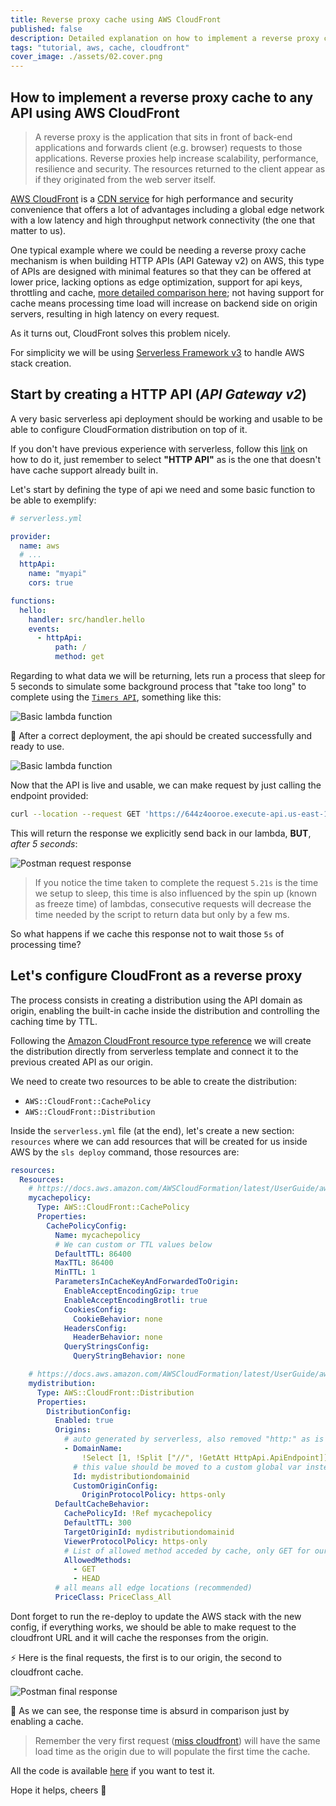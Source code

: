 ```yaml
---
title: Reverse proxy cache using AWS CloudFront
published: false
description: Detailed explanation on how to implement a reverse proxy cache to any API using AWS CloudFront
tags: "tutorial, aws, cache, cloudfront"
cover_image: ./assets/02.cover.png
---
```


## How to implement a reverse proxy cache to any API using AWS CloudFront

> A reverse proxy is the application that sits in front of back-end applications and forwards client (e.g. browser) requests to those applications. Reverse proxies help increase scalability, performance, resilience and security. The resources returned to the client appear as if they originated from the web server itself.

[AWS CloudFront](https://docs.aws.amazon.com/AmazonCloudFront/latest/DeveloperGuide/Introduction.html) is a [CDN service](https://en.wikipedia.org/wiki/Content_delivery_network) for high performance and security convenience that offers a lot of advantages including a global edge network with a low latency and high throughput network connectivity (the one that matter to us).

One typical example where we could be needing a reverse proxy cache mechanism is when building HTTP APIs (API Gateway v2) on AWS, this type of APIs are designed with minimal features so that they can be offered at lower price, lacking options as edge optimization, support for api keys, throttling and cache, [more detailed comparison here](https://docs.aws.amazon.com/apigateway/latest/developerguide/http-api-vs-rest.html); not having support for cache means processing time load will increase on backend side on origin servers, resulting in high latency on every request.

As it turns out, CloudFront solves this problem nicely.

For simplicity we will be using [Serverless Framework v3](https://www.serverless.com/framework/docs) to handle AWS stack creation.

## Start by creating a HTTP API (_API Gateway v2_)

A very basic serverless api deployment should be working and usable to be able to configure CloudFormation distribution on top of it.

If you don't have previous experience with serverless, follow this [link](https://www.serverless.com/framework/docs/tutorial) on how to do it, just remember to select **"HTTP API"** as is the one that doesn't have cache support already built in.

Let's start by defining the type of api we need and some basic function to be able to exemplify:

```yaml
# serverless.yml

provider:
  name: aws
  # ...
  httpApi:
    name: "myapi"
    cors: true

functions:
  hello:
    handler: src/handler.hello
    events:
      - httpApi:
          path: /
          method: get
```

Regarding to what data we will be returning, lets run a process that sleep for 5 seconds to simulate some background process that "take too long" to complete using the [`Timers API`](https://nodejs.org/api/timers.html#timers-promises-api), something like this:

![Basic lambda function](./assets/02.image.2.png)

🎉 After a correct deployment, the api should be created successfully and ready to use.

![Basic lambda function](./assets/02.image.1.png)

Now that the API is live and usable, we can make request by just calling the endpoint provided:

```bash
curl --location --request GET 'https://644z4ooroe.execute-api.us-east-1.amazonaws.com/'
```

This will return the response we explicitly send back in our lambda, **BUT**, _after 5 seconds_:

![Postman request response](./assets/02.image.3.png)

> If you notice the time taken to complete the request `5.21s` is the time we setup to sleep, this time is also influenced by the spin up (known as freeze time) of lambdas, consecutive requests will decrease the time needed by the script to return data but only by a few ms.

So what happens if we cache this response not to wait those `5s` of processing time?

## Let's configure CloudFront as a reverse proxy

The process consists in creating a distribution using the API domain as origin, enabling the built-in cache inside the distribution and controlling the caching time by TTL.

Following the [Amazon CloudFront resource type reference](https://docs.aws.amazon.com/AWSCloudFormation/latest/UserGuide/AWS_CloudFront.html) we will create the distribution directly from serverless template and connect it to the previous created API as our origin.

We need to create two resources to be able to create the distribution:

- `AWS::CloudFront::CachePolicy`
- `AWS::CloudFront::Distribution`

Inside the `serverless.yml` file (at the end), let's create a new section: `resources` where we can add resources that will be created for us inside AWS by the `sls deploy` command, those resources are:

```yaml
resources:
  Resources:
    # https://docs.aws.amazon.com/AWSCloudFormation/latest/UserGuide/aws-resource-cloudfront-cachepolicy.html
    mycachepolicy:
      Type: AWS::CloudFront::CachePolicy
      Properties:
        CachePolicyConfig:
          Name: mycachepolicy
          # We can custom or TTL values below
          DefaultTTL: 86400
          MaxTTL: 86400
          MinTTL: 1
          ParametersInCacheKeyAndForwardedToOrigin:
            EnableAcceptEncodingGzip: true
            EnableAcceptEncodingBrotli: true
            CookiesConfig:
              CookieBehavior: none
            HeadersConfig:
              HeaderBehavior: none
            QueryStringsConfig:
              QueryStringBehavior: none

    # https://docs.aws.amazon.com/AWSCloudFormation/latest/UserGuide/aws-resource-cloudfront-distribution.html
    mydistribution:
      Type: AWS::CloudFront::Distribution
      Properties:
        DistributionConfig:
          Enabled: true
          Origins:
            # auto generated by serverless, also removed "http:" as is not allowed in domain name, is going to use the default API URL generated by AWS, if you have a custom api url, just replace it here
            - DomainName:
                !Select [1, !Split ["//", !GetAtt HttpApi.ApiEndpoint]]
              # this value should be moved to a custom global var instead of duplicating the same string below
              Id: mydistributiondomainid
              CustomOriginConfig:
                OriginProtocolPolicy: https-only
          DefaultCacheBehavior:
            CachePolicyId: !Ref mycachepolicy
            DefaultTTL: 300
            TargetOriginId: mydistributiondomainid
            ViewerProtocolPolicy: https-only
            # List of allowed method acceded by cache, only GET for our case
            AllowedMethods:
              - GET
              - HEAD
          # all means all edge locations (recommended)
          PriceClass: PriceClass_All
```

Dont forget to run the re-deploy to update the AWS stack with the new config, if everything works, we should be able to make request to the cloudfront URL and it will cache the responses from the origin.

⚡️ Here is the final requests, the first is to our origin, the second to cloudfront cache.

![Postman final response](./assets/02.image.4.gif)

🤯 As we can see, the response time is absurd in comparison just by enabling a cache.

> Remember the very first request ([miss cloudfront](https://docs.amazonaws.cn/en_us/AmazonCloudFront/latest/DeveloperGuide/understanding-the-cache-key.html)) will have the same load time as the origin due to will populate the first time the cache.

All the code is available [here](https://github.com/frangeris/example-reverse-proxy-cache-cloudfront) if you want to test it.

Hope it helps, cheers 🍻
